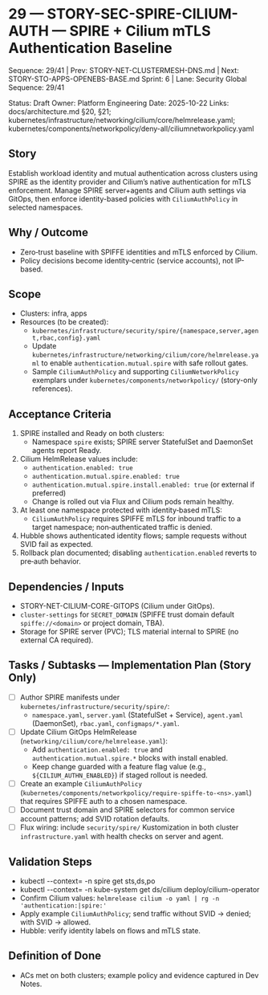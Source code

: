 # 29 — STORY-SEC-SPIRE-CILIUM-AUTH — SPIRE + Cilium mTLS Authentication Baseline

Sequence: 29/41 | Prev: STORY-NET-CLUSTERMESH-DNS.md | Next: STORY-STO-APPS-OPENEBS-BASE.md
Sprint: 6 | Lane: Security
Global Sequence: 29/41

Status: Draft
Owner: Platform Engineering
Date: 2025-10-22
Links: docs/architecture.md §20, §21; kubernetes/infrastructure/networking/cilium/core/helmrelease.yaml; kubernetes/components/networkpolicy/deny-all/ciliumnetworkpolicy.yaml

## Story
Establish workload identity and mutual authentication across clusters using SPIRE as the identity provider and Cilium’s native authentication for mTLS enforcement. Manage SPIRE server+agents and Cilium auth settings via GitOps, then enforce identity-based policies with `CiliumAuthPolicy` in selected namespaces.

## Why / Outcome
- Zero‑trust baseline with SPIFFE identities and mTLS enforced by Cilium.
- Policy decisions become identity‑centric (service accounts), not IP-based.

## Scope
- Clusters: infra, apps
- Resources (to be created):
  - `kubernetes/infrastructure/security/spire/{namespace,server,agent,rbac,config}.yaml`
  - Update `kubernetes/infrastructure/networking/cilium/core/helmrelease.yaml` to enable `authentication.mutual.spire` with safe rollout gates.
  - Sample `CiliumAuthPolicy` and supporting `CiliumNetworkPolicy` exemplars under `kubernetes/components/networkpolicy/` (story-only references).

## Acceptance Criteria
1) SPIRE installed and Ready on both clusters:
   - Namespace `spire` exists; SPIRE server StatefulSet and DaemonSet agents report Ready.
2) Cilium HelmRelease values include:
   - `authentication.enabled: true`
   - `authentication.mutual.spire.enabled: true`
   - `authentication.mutual.spire.install.enabled: true` (or external if preferred)
   - Change is rolled out via Flux and Cilium pods remain healthy.
3) At least one namespace protected with identity‑based mTLS:
   - `CiliumAuthPolicy` requires SPIFFE mTLS for inbound traffic to a target namespace; non‑authenticated traffic is denied.
4) Hubble shows authenticated identity flows; sample requests without SVID fail as expected.
5) Rollback plan documented; disabling `authentication.enabled` reverts to pre‑auth behavior.

## Dependencies / Inputs
- STORY-NET-CILIUM-CORE-GITOPS (Cilium under GitOps).
- `cluster-settings` for `SECRET_DOMAIN` (SPIFFE trust domain default `spiffe://<domain>` or project domain, TBA).
- Storage for SPIRE server (PVC); TLS material internal to SPIRE (no external CA required).

## Tasks / Subtasks — Implementation Plan (Story Only)
- [ ] Author SPIRE manifests under `kubernetes/infrastructure/security/spire/`:
  - `namespace.yaml`, `server.yaml` (StatefulSet + Service), `agent.yaml` (DaemonSet), `rbac.yaml`, `configmaps/*.yaml`.
- [ ] Update Cilium GitOps HelmRelease (`networking/cilium/core/helmrelease.yaml`):
  - Add `authentication.enabled: true` and `authentication.mutual.spire.*` blocks with install enabled.
  - Keep change guarded with a feature flag value (e.g., `${CILIUM_AUTHN_ENABLED}`) if staged rollout is needed.
- [ ] Create an example `CiliumAuthPolicy` (`kubernetes/components/networkpolicy/require-spiffe-to-<ns>.yaml`) that requires SPIFFE auth to a chosen namespace.
- [ ] Document trust domain and SPIRE selectors for common service account patterns; add SVID rotation defaults.
- [ ] Flux wiring: include `security/spire/` Kustomization in both cluster `infrastructure.yaml` with health checks on server and agent.

## Validation Steps
- kubectl --context=<ctx> -n spire get sts,ds,po
- kubectl --context=<ctx> -n kube-system get ds/cilium deploy/cilium-operator
- Confirm Cilium values: `helmrelease cilium -o yaml | rg -n 'authentication:|spire:'`
- Apply example `CiliumAuthPolicy`; send traffic without SVID → denied; with SVID → allowed.
- Hubble: verify identity labels on flows and mTLS state.

## Definition of Done
- ACs met on both clusters; example policy and evidence captured in Dev Notes.
